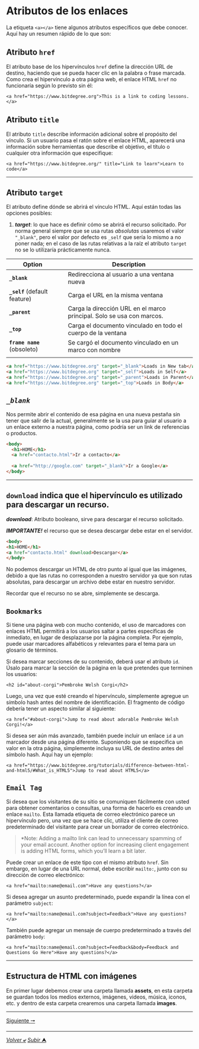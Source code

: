 # Atributos de los enlaces

La etiqueta ``<a></a>`` tiene algunos atributos específicos que debe conocer. Aquí hay un resumen rápido de lo que son:

## Atributo ``href``

El atributo base de los hipervínculos ``href`` define la dirección URL de destino, haciendo que se pueda hacer clic en la palabra o frase marcada. Como crea el hipervínculo a otra página web, el enlace HTML ``href`` no funcionaría según lo previsto sin él:

    <a href="https://www.bitdegree.org">This is a link to coding lessons.</a>

## Atributo ``title``

El atributo ``title`` describe información adicional sobre el propósito del vínculo. Si un usuario pasa el ratón sobre el enlace HTML, aparecerá una información sobre herramientas que describe el objetivo, el título o cualquier otra información que especifique:

    <a href="https://www.bitdegree.org/" title="Link to learn">Learn to code</a>

---

## Atributo ``target``

El atributo define dónde se abrirá el vínculo HTML. Aquí están todas las opciones posibles:

1. ***target***: lo que hace es definir cómo se abrirá el recurso solicitado. Por norma general siempre que se usa rutas *absolutas* usaremos el valor ``"_blank"``, pero el valor por defecto es `_self` que sería lo mismo a no poner nada; en el caso de las rutas relativas a la raíz el atributo `target` no se lo utilizaría prácticamente nunca.


|Option||Description|
|---|---|---|
|**`_blank`**||Redirecciona al usuario a una ventana nueva|
|**`_self`** (default feature)||Carga el URL en la misma ventana|
|**`_parent`**||Carga la dirección URL en el marco principal. Solo se usa con marcos.|
|**`_top`**||Carga el documento vinculado en todo el cuerpo de la ventana|
|**`frame name`** (obsoleto)||Se cargó el documento vinculado en un marco con nombre|
||||

~~~html
<a href="https://www.bitdegree.org" target="_blank">Loads in New tab</a>
<a href="https://www.bitdegree.org" target="_self">Loads in Self</a>
<a href="https://www.bitdegree.org" target="_parent">Loads in Parent</a>
<a href="https://www.bitdegree.org" target="_top">Loads in Body</a>
~~~

## *``_blank``* 
Nos permite abrir el contenido de esa página en una nueva pestaña sin tener que salir de la actual, generalmente se la usa para guiar al usuario a un enlace externo a nuestra página, como podría ser un link de referencias o productos.

~~~html
<body>
  <h1>HOME</h1>
  <a href="contacto.html">Ir a contacto</a>
  
  <a href="http://google.com" target="_blank">Ir a Google</a>
</body>
~~~

---

## **``download``** indica que el hipervínculo es utilizado para descargar un recurso.

***download***: Atributo booleano, sirve para descargar el recurso solicitado.

***IMPORTANTE!*** el recurso que se desea descargar debe estar en el servidor.

  ~~~html
<body>
  <h1>HOME</h1>
  <a href="contacto.html" download>Descargar</a>
</body>
  ~~~

No podemos descargar un HTML de otro punto al igual que las imágenes, debido a que las rutas no corresponden a nuestro servidor ya que son rutas absolutas, para descargar un archivo debe estar en nuestro servidor.

Recordar que el recurso no se abre, simplemente se descarga.

## `Bookmarks`

Si tiene una página web con mucho contenido, el uso de marcadores con enlaces HTML permitirá a los usuarios saltar a partes específicas de inmediato, en lugar de desplazarse por la página completa. Por ejemplo, puede usar marcadores alfabéticos y relevantes para el tema para un glosario de términos.

Si desea marcar secciones de su contenido, deberá usar el atributo `id`. Úsalo para marcar la sección de la página en la que pretendes que terminen los usuarios:

    <h2 id="about-corgi">Pembroke Welsh Corgi</h2>

Luego, una vez que esté creando el hipervínculo, simplemente agregue un símbolo hash antes del nombre de identificación. El fragmento de código debería tener un aspecto similar al siguiente:

    <a href="#about-corgi">Jump to read about adorable Pembroke Welsh Corgi!</a>

Si desea ser aún más avanzado, también puede incluir un enlace `id` a un marcador desde una página diferente. Suponiendo que se especifica un valor en la otra página, simplemente incluya su URL de destino antes del símbolo hash. Aquí hay un ejemplo:

    <a href="https://www.bitdegree.org/tutorials/difference-between-html-and-html5/#What_is_HTML5">Jump to read about HTML5</a>

## `Email Tag`

Si desea que los visitantes de su sitio se comuniquen fácilmente con usted para obtener comentarios o consultas, una forma de hacerlo es creando un enlace `mailto`. Esta llamada etiqueta de correo electrónico parece un hipervínculo pero, una vez que se hace clic, utiliza el cliente de correo predeterminado del visitante para crear un borrador de correo electrónico.

>*Note: Adding a mailto link can lead to unnecessary spamming of your email account. Another option for increasing client engagement is adding HTML forms, which you’ll learn a bit later.

Puede crear un enlace de este tipo con el mismo atributo `href`. Sin embargo, en lugar de una URL normal, debe escribir `mailto:`, junto con su dirección de correo electrónico:

    <a href="mailto:name@email.com">Have any questions?</a>

Si desea agregar un asunto predeterminado, puede expandir la línea con el parámetro `subject`:

    <a href="mailto:name@email.com?subject=Feedback">Have any questions?</a>

También puede agregar un mensaje de cuerpo predeterminado a través del parámetro ``body``:

    <a href="mailto:name@email.com?subject=Feedback&body=Feedback and Questions Go Here">Have any questions?</a>

---

## Estructura de HTML con imágenes

En primer lugar debemos crear una carpeta llamada **assets**, en esta carpeta se guardan todos los medios externos, imágenes, videos, música, iconos, etc. y dentro de esta carpeta crearemos una carpeta llamada **images**.

---


[Siguiente **&#129042;**](/markdown/015_Introducci%C3%B3n_Listas.md "")

---
[*Volver* **&ldca;**](/markdown/README.md "Ir a Readme") [*Subir* **&#11165;**](# "Ir al título")